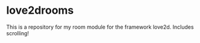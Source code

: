 # love2drooms
This is a repository for my room module for the framework love2d. Includes scrolling!
